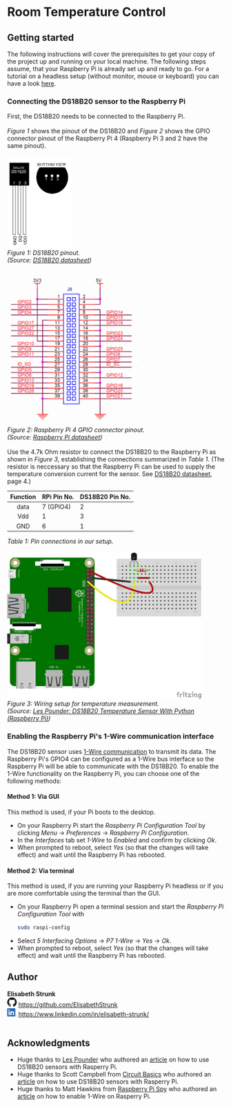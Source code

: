 # Room Temperature Control

## Getting started

The following instructions will cover the prerequisites to get your copy of the project up and running on your local machine. The following steps assume, that your Raspberry Pi is already set up and ready to go. For a tutorial on a headless setup (without monitor, mouse or keyboard) you can have a look [here](headless_setup.md).

### Connecting the DS18B20 sensor to the Raspberry Pi
First, the DS18B20 needs to be connected to the Raspberry Pi.<br>
<br>
_Figure 1_ shows the pinout of the DS18B20 and _Figure 2_ shows the GPIO connector pinout of the Raspberry Pi 4 (Raspberry Pi 3 and 2 have the same pinout).<br>
<br>
<img src="readme_images/pinout_DS18B20.png" width=150><br>
_Figure 1: DS18B20 pinout. <br>(Source: [DS18B20 datasheet](data_sheets/DS18B20.pdf))_<br>
<br>
<img src="readme_images/pinout_RPi4.png" width=300><br>
_Figure 2: Raspberry Pi 4 GPIO connector pinout. <br>(Source: [Raspberry Pi datasheet](data_sheets/RPi4.pdf))_<br>
<br>
Use the 4.7k Ohm resistor to connect the DS18B20 to the Raspberry Pi as shown in _Figure 3_, establishing the connections summarized in _Table 1_.
(The resistor is neccessary so that the Raspberry Pi can be used to supply the temperature conversion current for the sensor. See [DS18B20 datasheet](data_sheets/DS18B20), page 4.)<br>

| Function |  RPi Pin No. | DS18B20 Pin No. |
| :---: | :--- | :--- |
| data  | 7 (GPIO4) | 2 |
| Vdd   | 1 | 3 |
| GND   | 6 | 1 |
_Table 1: Pin connections in our setup._<br>
<br>
<img src="readme_images/connect_DS18B20.jpg" width=450><br>
_Figure 3: Wiring setup for temperature measurement.<br>(Source: [Les Pounder: DS18B20 Temperature Sensor With Python (Raspberry Pi)](https://bigl.es/ds18b20-temperature-sensor-with-python-raspberry-pi/))_

### Enabling the Raspberry Pi's 1-Wire communication interface
The DS18B20 sensor uses [1-Wire communication](https://en.wikipedia.org/wiki/1-Wire) to transmit its data. The Raspberry Pi's GPIO4 can be configured as a 1-Wire bus interface so the Raspberry Pi will be able to communicate with the DS18B20. To enable the 1-Wire functionality on the Raspberry Pi, you can choose one of the following methods:

#### Method 1: Via GUI
This method is used, if your Pi boots to the desktop.

* On your Raspberry Pi start the _Raspberry Pi Configuration Tool_ by clicking _Menu_ -> _Preferences_ -> _Raspberry Pi Configuration_.
* In the _Interfaces_ tab set _1-Wire_ to _Enabled_ and confirm by clicking _Ok_.
* When prompted to reboot, select _Yes_ (so that the changes will take effect) and wait until the Raspberry Pi has rebooted.

#### Method 2: Via terminal
This method is used, if you are running your Raspberry Pi headless or if you are more comfortable using the terminal than the GUI.

* On your Raspberry Pi open a terminal session and start the _Raspberry Pi Configuration Tool_ with
    ```Bash
    sudo raspi-config
    ```
* Select _5 Interfacing Options_ -> _P7 1-Wire_ -> _Yes_ -> _Ok_.
* When prompted to reboot, select _Yes_ (so that the changes will take effect) and wait until the Raspberry Pi has rebooted.

## Author

**Elisabeth Strunk**<br>
<img src="readme_images/GitHub-Mark-32px.png" width=22> https://github.com/ElisabethStrunk<br>
<img src="readme_images/LI-In-Bug.png" width=22> https://www.linkedin.com/in/elisabeth-strunk/<br>
<br>

## Acknowledgments

* Huge thanks to [Les Pounder](https://bigl.es/author/les/) who authored an [article](https://bigl.es/ds18b20-temperature-sensor-with-python-raspberry-pi/) on how to use DS18B20 sensors with Rasperry Pi.
* Huge thanks to Scott Campbell from [Circuit Basics](http://www.circuitbasics.com/) who authored an [article](http://www.circuitbasics.com/raspberry-pi-ds18b20-temperature-sensor-tutorial/) on how to use DS18B20 sensors with Rasperry Pi.
* Huge thanks to Matt Hawkins from [Raspberry Pi Spy](https://www.raspberrypi-spy.co.uk/) who authored an [article](https://www.raspberrypi-spy.co.uk/2018/02/enable-1-wire-interface-raspberry-pi/) on how to enable 1-Wire on Rasperry Pi.